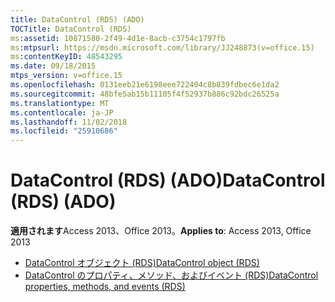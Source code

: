 ```yaml
---
title: DataControl (RDS) (ADO)
TOCTitle: DataControl (RDS)
ms:assetid: 10871580-2f49-4d1e-8acb-c3754c1797fb
ms:mtpsurl: https://msdn.microsoft.com/library/JJ248873(v=office.15)
ms:contentKeyID: 48543295
ms.date: 09/18/2015
mtps_version: v=office.15
ms.openlocfilehash: 0131eeb21e6198eee722404c8b839fdbec6e1da2
ms.sourcegitcommit: 48bfe5ab15b11105f4f52937b886c92bdc26525a
ms.translationtype: MT
ms.contentlocale: ja-JP
ms.lasthandoff: 11/02/2018
ms.locfileid: "25910686"
---
```

# <a name="datacontrol-rds-ado"></a><span data-ttu-id="9128a-102">DataControl (RDS) (ADO)</span><span class="sxs-lookup"><span data-stu-id="9128a-102">DataControl (RDS) (ADO)</span></span>

<span data-ttu-id="9128a-103">**適用されます**Access 2013、Office 2013。</span><span class="sxs-lookup"><span data-stu-id="9128a-103">**Applies to**: Access 2013, Office 2013</span></span>

- [<span data-ttu-id="9128a-104">DataControl オブジェクト (RDS)</span><span class="sxs-lookup"><span data-stu-id="9128a-104">DataControl object (RDS)</span></span>](datacontrol-object-rds.md)
- [<span data-ttu-id="9128a-105">DataControl のプロパティ、メソッド、およびイベント (RDS)</span><span class="sxs-lookup"><span data-stu-id="9128a-105">DataControl properties, methods, and events (RDS)</span></span>](datacontrol-properties-methods-and-events-rds.md)

